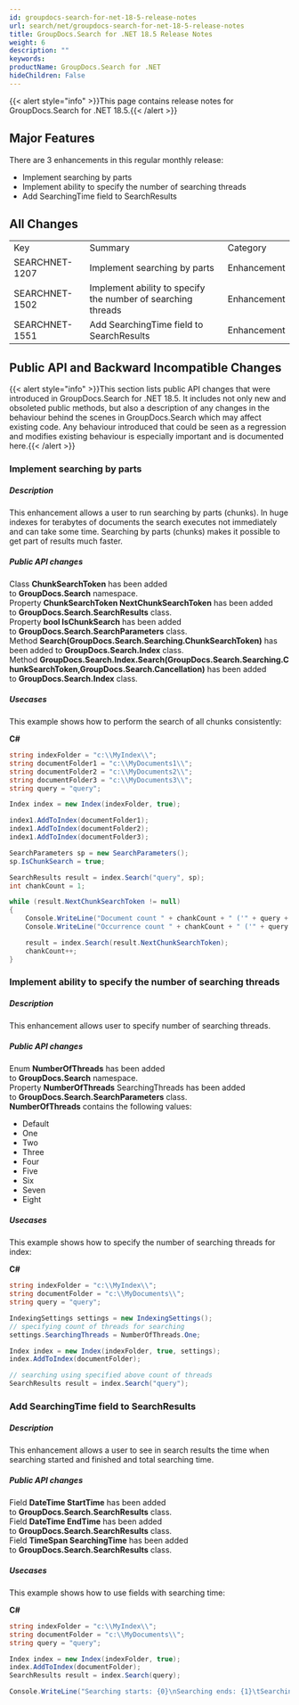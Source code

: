 ```yaml
---
id: groupdocs-search-for-net-18-5-release-notes
url: search/net/groupdocs-search-for-net-18-5-release-notes
title: GroupDocs.Search for .NET 18.5 Release Notes
weight: 6
description: ""
keywords: 
productName: GroupDocs.Search for .NET
hideChildren: False
---
```

{{< alert style="info" >}}This page contains release notes for GroupDocs.Search for .NET 18.5.{{< /alert >}}

## Major Features

There are 3 enhancements in this regular monthly release:

*   Implement searching by parts
*   Implement ability to specify the number of searching threads
*   Add SearchingTime field to SearchResults

## All Changes

<table class="confluenceTable"><tbody><tr><td class="confluenceTd">Key</td><td class="confluenceTd">Summary</td><td class="confluenceTd">Category</td></tr><tr><td class="confluenceTd"><span>SEARCHNET-1207</span></td><td class="confluenceTd">Implement searching by parts</td><td class="confluenceTd">Enhancement</td></tr><tr><td colspan="1" class="confluenceTd"><span>SEARCHNET-1502</span></td><td colspan="1" class="confluenceTd"><span>Implement ability to specify the number of searching threads</span></td><td colspan="1" class="confluenceTd">Enhancement</td></tr><tr><td colspan="1" class="confluenceTd"><span>SEARCHNET-1551</span></td><td colspan="1" class="confluenceTd"><span>Add SearchingTime field to SearchResults</span></td><td colspan="1" class="confluenceTd">Enhancement</td></tr></tbody></table>

## Public API and Backward Incompatible Changes

{{< alert style="info" >}}This section lists public API changes that were introduced in GroupDocs.Search for .NET 18.5. It includes not only new and obsoleted public methods, but also a description of any changes in the behaviour behind the scenes in GroupDocs.Search which may affect existing code. Any behaviour introduced that could be seen as a regression and modifies existing behaviour is especially important and is documented here.{{< /alert >}}

### Implement searching by parts

##### Description

This enhancement allows a user to run searching by parts (chunks). In huge indexes for terabytes of documents the search executes not immediately and can take some time. Searching by parts (chunks) makes it possible to get part of results much faster.

##### Public API changes

Class **ChunkSearchToken** has been added to **GroupDocs.Search** namespace.  
Property **ChunkSearchToken NextChunkSearchToken** has been added to **GroupDocs.Search.SearchResults** class.  
Property **bool IsChunkSearch** has been added to **GroupDocs.Search.SearchParameters** class.  
Method **Search(GroupDocs.Search.Searching.ChunkSearchToken)** has been added to **GroupDocs.Search.Index** class.  
Method **GroupDocs.Search.Index.Search(GroupDocs.Search.Searching.ChunkSearchToken,GroupDocs.Search.Cancellation)** has been added to **GroupDocs.Search.Index** class.

##### Usecases

This example shows how to perform the search of all chunks consistently:

**C#**

```csharp
string indexFolder = "c:\\MyIndex\\";
string documentFolder1 = "c:\\MyDocuments1\\";
string documentFolder2 = "c:\\MyDocuments2\\";
string documentFolder3 = "c:\\MyDocuments3\\";
string query = "query";

Index index = new Index(indexFolder, true);

index1.AddToIndex(documentFolder1);
index1.AddToIndex(documentFolder2);
index1.AddToIndex(documentFolder3);

SearchParameters sp = new SearchParameters();
sp.IsChunkSearch = true;

SearchResults result = index.Search("query", sp);
int chankCount = 1;

while (result.NextChunkSearchToken != null)
{
    Console.WriteLine("Document count " + chankCount + " ('" + query + "'): " + result.Count);
    Console.WriteLine("Occurrence count " + chankCount + " ('" + query + "'): " + result.TotalHitCount);

    result = index.Search(result.NextChunkSearchToken);
    chankCount++;
}
```

### Implement ability to specify the number of searching threads

##### Description

This enhancement allows user to specify number of searching threads.

##### Public API changes

Enum **NumberOfThreads** has been added to **GroupDocs.Search** namespace.  
Property **NumberOfThreads** SearchingThreads has been added to **GroupDocs.Search.SearchParameters** class.  
**NumberOfThreads** contains the following values:

*   Default
*   One
*   Two
*   Three
*   Four
*   Five
*   Six
*   Seven
*   Eight

##### Usecases

This example shows how to specify the number of searching threads for index:

**C#**

```csharp
string indexFolder = "c:\\MyIndex\\";
string documentFolder = "c:\\MyDocuments\\";
string query = "query";

IndexingSettings settings = new IndexingSettings();
// specifying count of threads for searching
settings.SearchingThreads = NumberOfThreads.One;

Index index = new Index(indexFolder, true, settings);
index.AddToIndex(documentFolder);

// searching using specified above count of threads
SearchResults result = index.Search("query");
```

### Add SearchingTime field to SearchResults

##### Description

This enhancement allows a user to see in search results the time when searching started and finished and total searching time.

##### Public API changes

Field **DateTime StartTime** has been added to **GroupDocs.Search.SearchResults** class.  
Field **DateTime EndTime** has been added to **GroupDocs.Search.SearchResults** class.  
Field **TimeSpan SearchingTime** has been added to **GroupDocs.Search.SearchResults** class.

##### Usecases

This example shows how to use fields with searching time:

**C#**

```csharp
string indexFolder = "c:\\MyIndex\\";
string documentFolder = "c:\\MyDocuments\\";
string query = "query";

Index index = new Index(indexFolder, true);
index.AddToIndex(documentFolder);
SearchResults result = index.Search(query);

Console.WriteLine("Searching starts: {0}\nSearching ends: {1}\tSearching time: {2}", result.StartTime, result.EndTime, result.SearchingTime);
```
